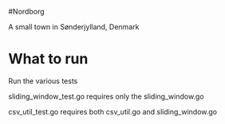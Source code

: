 #Nordborg

A small town in Sønderjylland, Denmark


# What to run
Run the various tests

sliding_window_test.go requires only the sliding_window.go

csv_util_test.go requires both csv_util.go and sliding_window.go

